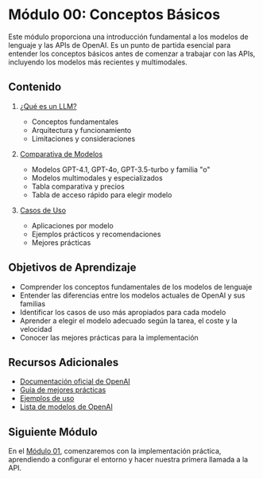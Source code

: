 # Módulo 00: Conceptos Básicos

Este módulo proporciona una introducción fundamental a los modelos de lenguaje y las APIs de OpenAI. Es un punto de partida esencial para entender los conceptos básicos antes de comenzar a trabajar con las APIs, incluyendo los modelos más recientes y multimodales.

## Contenido

1. [¿Qué es un LLM?](01_que_es_llm.md)
   - Conceptos fundamentales
   - Arquitectura y funcionamiento
   - Limitaciones y consideraciones

2. [Comparativa de Modelos](02_comparativa_modelos.md)
   - Modelos GPT-4.1, GPT-4o, GPT-3.5-turbo y familia "o"
   - Modelos multimodales y especializados
   - Tabla comparativa y precios
   - Tabla de acceso rápido para elegir modelo

3. [Casos de Uso](03_casos_uso.md)
   - Aplicaciones por modelo
   - Ejemplos prácticos y recomendaciones
   - Mejores prácticas

## Objetivos de Aprendizaje

- Comprender los conceptos fundamentales de los modelos de lenguaje
- Entender las diferencias entre los modelos actuales de OpenAI y sus familias
- Identificar los casos de uso más apropiados para cada modelo
- Aprender a elegir el modelo adecuado según la tarea, el coste y la velocidad
- Conocer las mejores prácticas para la implementación

## Recursos Adicionales

- [Documentación oficial de OpenAI](https://platform.openai.com/docs)
- [Guía de mejores prácticas](https://platform.openai.com/docs/guides/gpt-best-practices)
- [Ejemplos de uso](https://platform.openai.com/examples)
- [Lista de modelos de OpenAI](https://platform.openai.com/docs/models)

## Siguiente Módulo

En el [Módulo 01](../01_introduccion/README.md), comenzaremos con la implementación práctica, aprendiendo a configurar el entorno y hacer nuestra primera llamada a la API. 